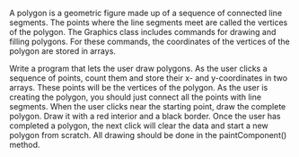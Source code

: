A polygon is a geometric figure made up of a sequence of connected line segments. 
The points where the line segments meet are called the vertices of the polygon. 
The Graphics class includes commands for drawing and filling polygons. For these 
commands, the coordinates of the vertices of the polygon are stored in arrays.

Write a program that lets the user draw polygons. As the user clicks a sequence 
of points, count them and store their x- and y-coordinates in two arrays. These 
points will be the vertices of the polygon. As the user is creating the polygon, 
you should just connect all the points with line segments. When the user clicks 
near the starting point, draw the complete polygon. Draw it with a red interior 
and a black border. Once the user has completed a polygon, the next click will 
clear the data and start a new polygon from scratch. All drawing should be done 
in the paintComponent() method.